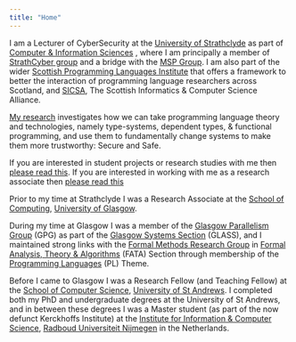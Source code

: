 ```yaml
---
title: "Home"
---
```


I am a Lecturer of CyberSecurity at the
[University of Strathclyde](https://www.strath.ac.uk/)
as part of
[Computer & Information Sciences](https://www.strath.ac.uk/science/computerinformationsciences/)
, where I am principally a member of
[StrathCyber group](https://www.strath.ac.uk/science/computerinformationsciences/strathcyber/)
and a bridge with the
[MSP Group](https://msp.cis.strath.ac.uk/).
I am also part of the wider
[Scottish Programming Languages Institute](https://scottish-pl-institute.github.io/)
that offers a framework to better the interaction of programming language researchers across Scotland,
and [SICSA](https://www.sicsa.ac.uk/), The Scottish Informatics & Computer Science Alliance.


[My research](page/research) investigates how we can take programming language theory and technologies, namely type-systems, dependent types, & functional programming, and use them to fundamentally change systems to make them more trustworthy:
Secure and Safe.

If you are interested in student projects or research studies with me then [please read this](page/studying).
If you are interested in working with me as a research associate then [please read this](page/working)

Prior to my time at Strathclyde I was a Research Associate at the
[School of Computing](http://www.gla.ac.uk/schools/computing/),
[University of Glasgow](http://www.gla.ac.uk).
<!--
where I investigated the use of programming language theory and technologies to better hardware design.
Specifically, I was interested in how to use quantitative typing to reason better about wiring, and the interplay between System languages, Session Types, and CHERI Hardware capabilities.
-->
During my time at Glasgow I was a member of the
[Glasgow Parallelism Group](http://www.dcs.gla.ac.uk/research/gpg/) (GPG)
as part of the
[Glasgow Systems Section](https://www.gla.ac.uk/schools/computing/research/researchsections/systems-section/) (GLASS), and I maintained strong links with the
[Formal Methods Research Group](http://www.dcs.gla.ac.uk/research/formalmethods/)
in
[Formal Analysis, Theory & Algorithms](https://www.gla.ac.uk/schools/computing/research/researchsections/fata-section/) (FATA) Section
through membership of the
[Programming Languages](https://www.gla.ac.uk/schools/computing/research/researchthemes/pl-theme/) (PL) Theme.


Before I came to Glasgow I was a Research Fellow (and Teaching Fellow) at the [School of Computer Science](https://www.st-andrews.ac.uk/computer-science/), [University of St Andrews](https://www.st-andrews.ac.uk).
I completed both my PhD and undergraduate degrees at the University of St Andrews, and in between these degrees I was a Master student (as part of the now defunct Kerckhoffs Institute) at the [Institute for Information & Computer Science](https://www.ru.nl/icis/), [Radboud Universiteit Nijmegen](https://www.ru.nl/) in the Netherlands.
